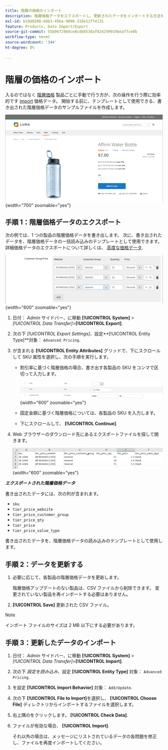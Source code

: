 ```yaml
---
title: 階層の価格のインポート
description: 階層価格データをエクスポートし、更新されたデータをインポートする方法を説明します。
exl-id: b19d0208-68b3-45ba-9896-318e12ff4131
feature: Products, Data Import/Export
source-git-commit: 55b0672984ce8cdb853daf024299919beaf7ce0b
workflow-type: tm+mt
source-wordcount: '344'
ht-degree: 0%

---
```


# 階層の価格のインポート

入るのではなく [階層価格](../catalog/product-price-tier.md) 製品ごとに手動で行う方が、次の操作を行う際に効率的です [import](data-import.md) 価格データ。 開始する前に、テンプレートとして使用できる、書き出された階層価格データのサンプルファイルを作成します。

![ストアフロントの例 – 階層化された価格](./assets/storefront-tier-pricing-water-bottle.png){width="700" zoomable="yes"}

## 手順 1：階層価格データのエクスポート

次の例では、1 つの製品の階層価格データを書き出します。 次に、書き出されたデータを、階層価格データの一括読み込みのテンプレートとして使用できます。 詳細価格データのエクスポートについて詳しくは、 [高度な価格データ](data-attributes-product.md#advanced-pricing-attributes).

![製品の階層化された価格](./assets/price-tier-customer-group-discount.png){width="600" zoomable="yes"}

1. 日付： _Admin_ サイドバー、に移動  **[!UICONTROL System]** > _[!UICONTROL Data Transfer]_>**[!UICONTROL Export]**.

1. 次の下 _[!UICONTROL Export Settings]_、設定&#x200B;**[!UICONTROL Entity Type]**対象： `Advanced Pricing`.

1. が含まれる **[!UICONTROL Entity Attributes]** グリッドで、下にスクロールして SKU 属性を選択し、次の手順を実行します。

   - 割引率に基づく階層価格の場合、書き出す各製品の SKU をコンマで区切って入力します。

     ![データのエクスポート – 製品 SKU](./assets/price-tier-export-sku.png){width="600" zoomable="yes"}

   - 固定金額に基づく階層価格については、各製品の SKU を入力します。

   - 下にスクロールして、 **[!UICONTROL Continue]**.

1. Web ブラウザーのダウンロード先にあるエクスポートファイルを探して開きます。

   ![例 – 書き出された顧客グループ割引階層の価格データ](./assets/price-tier-customer-group-discount-export.png){width="600" zoomable="yes"}

**_エクスポートされた階層価格データ_**

書き出されたデータには、次の列が含まれます。

- `sku`
- `tier_price_website`
- `tier_price_customer_group`
- `tier_price_qty`
- `tier_price`
- `tier_price_value_type`

書き出されたデータを、階層価格データの読み込みのテンプレートとして使用します。

## 手順 2：データを更新する

1. 必要に応じて、各製品の階層価格データを更新します。

   階層価格アップデートのない製品は、CSV ファイルから削除できます。 変更されていない製品を再インポートする必要はありません。

1. **[!UICONTROL Save]** 更新された CSV ファイル。

>[!NOTE]
>
>インポート ファイルのサイズは 2 MB 以下にする必要があります。

## 手順 3：更新したデータのインポート

1. 日付： _Admin_ サイドバー、に移動 **[!UICONTROL System]** > _[!UICONTROL Data Transfer]_>**[!UICONTROL Import]**.

1. 次の下 _設定を読み込み_、設定 **[!UICONTROL Entity Type]** 対象： `Advanced Pricing`.

1. を設定 **[!UICONTROL Import Behavior]** 対象： `Add/Update`.

1. 次の下 **[!UICONTROL File to Import]**&#x200B;を選択し、 **[!UICONTROL Choose File]** ディレクトリからインポートするファイルを選択します。

1. 右上隅のをクリックします。 **[!UICONTROL Check Data]**.

1. ファイルが有効な場合、 **[!UICONTROL Import]**.

   それ以外の場合は、メッセージにリストされているデータの各問題を修正し、ファイルを再度インポートしてください。
